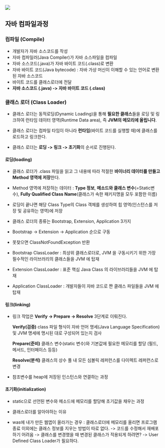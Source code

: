 ![](https://goodgid.github.io/assets/img/java/Java-JVM_1.png)

<h2>자바 컴파일과정</h2>

### 컴파일 (Compile)

- 개발자가 자바 소스코드를 작성
- 자바 컴파일러(Java Compiler)가 자바 소스파일을 컴파일
- 자바 소스코드(.java)가 자바 바이트 코드(.class)로 변환
- 자바 바이트 코드(Java bytecode)
  : 자바 가상 머신이 이해할 수 있는 언어로 변환된 자바 소스코드
- 바이트 코드를 클래스로더에 전달
- **자바 소스코드 (.java) -> 자바 바이트 코드 (.class)**

### 클래스 로더 (Class Loader)

- 클래스 로더는 동적로딩(Dynamic Loading)을 통해 **필요한 클래스**들을 로딩 및 링크하여 런타임 데이터 영역(Runtime Data area), 즉 **JVM의 메모리에 올립니다**.

- 클래스 로더는 컴파일 타임이 아니라 **런타임**(바이트 코드를 실행할 때)에 클래스를 로드하고 링크한다.

- 클래스 로더는 **로딩 -> 링크 -> 초기화**의 순서로 진행된다.

#### 로딩(loading)

- 클래스 로더가 .class 파일을 읽고 그 내용에 따라 적절한 **바이너리 데이터를 만들고 Method 영역에 저장**한다.

- Method 영역에 저장하는 데이터 : **Type 정보**, **메소드와 클래스 변수**(=Static변수), **Fully Qualified Class Name**(클래스가 속한 패키지명을 모두 포함한 이름)

- 로딩이 끝나면 해당 Class Type의 Class 객체를 생성하여 힙 영역(인스턴스를 저장 및 공유하는 영역)에 저장

- 클래스 로더의 종류는 Bootstrap, Extension, Application 3가지
- Bootstrap -> Extension -> Application 순으로 구동
- 못찾으면 ClassNotFoundException 반환

- Bootstrap ClassLoader : 최상위 클래스로더로, JVM 을 구동시키기 위한 가장 필수적인 라이브러리의 클래스들을 JVM 에 탑재
- Extension ClassLoader : 표준 핵심 Java Class 의 라이브러리들을 JVM 에 탑재
- Application ClassLoader : 개발자들이 자바 코드로 짠 클래스 파일들을 JVM 에 탑재

#### 링크(linking)

- 링크 작업은 **Verify -> Prepare -> Resolve** 3단계로 이뤄진다.

  **Verify(검증)**
    class 파일 형식이 자바 언어 명세(Java Language Specification) 및 JVM 명세에 명시된 대로 구성되어 있는지 검사

  **Prepare(준비)**
    클래스 변수(static 변수)와 기본값에 필요한 메모리를 할당 (필드, 메서드, 인터페이스 등등)

  **Resolve(분석)**
    클래스의 상수 풀 내 모든 심볼릭 레퍼런스를 다이렉트 레퍼런스로 변경
- 참조변수를 heap에 저장된 인스턴스와 연결하는 과정
    
#### 초기화(initialization)

- static으로 선언된 변수와 메소드에 메모리를 할당해 초기값을 채우는 과정

- 클래스로더를 알아야하는 이유
 - was에 내가 만든 웹앱이 올라가는 경우 : 클래스로더에 메모리를 올리면 프로그램 종료 이외에는 클래스 정보를 지우는 방법이 따로 없다.
  -> 코드를 수정해서 재배포하기 어려움 
  -> 클래스를 변경했을 때 변경된 클래스가 적용되게 하려면? 
  -> User Defined Class Loader가 필요하다.

